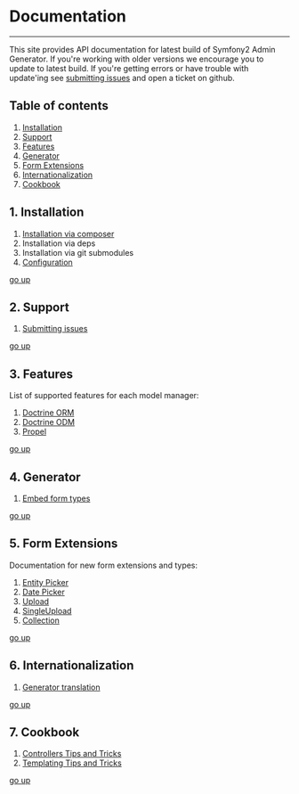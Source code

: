 # Documentation
---------------------------------------

This site provides API documentation for latest build of Symfony2 Admin Generator. 
If you're working with older versions we encourage you to update to latest build. 
If you're getting errors or have trouble with update'ing see [submitting issues][1] 
and open a ticket on github.

[1]: https://github.com/symfony2admingenerator/AdmingeneratorGeneratorBundle/blob/master/Resources/doc/support/submitting-issues.md

## Table of contents

1. [Installation][table-of-contents-1]
2. [Support][table-of-contents-2]
3. [Features][table-of-contents-3]
4. [Generator][table-of-contents-4]
5. [Form Extensions][table-of-contents-5]
6. [Internationalization][table-of-contents-6]
7. [Cookbook][table-of-contents-7]

[go-up]: https://github.com/symfony2admingenerator/AdmingeneratorGeneratorBundle/blob/master/Resources/doc/documentation.md#table-of-contents
[table-of-contents-1]: https://github.com/symfony2admingenerator/AdmingeneratorGeneratorBundle/blob/master/Resources/doc/documentation.md#1-installation
[table-of-contents-2]: https://github.com/symfony2admingenerator/AdmingeneratorGeneratorBundle/blob/master/Resources/doc/documentation.md#2-support
[table-of-contents-3]: https://github.com/symfony2admingenerator/AdmingeneratorGeneratorBundle/blob/master/Resources/doc/documentation.md#3-features
[table-of-contents-4]: https://github.com/symfony2admingenerator/AdmingeneratorGeneratorBundle/blob/master/Resources/doc/documentation.md#4-generator
[table-of-contents-5]: https://github.com/symfony2admingenerator/AdmingeneratorGeneratorBundle/blob/master/Resources/doc/documentation.md#5-form-extensions
[table-of-contents-6]: https://github.com/symfony2admingenerator/AdmingeneratorGeneratorBundle/blob/master/Resources/doc/documentation.md#6-internationalization
[table-of-contents-7]: https://github.com/symfony2admingenerator/AdmingeneratorGeneratorBundle/blob/master/Resources/doc/documentation.md#7-cookbook

## 1. Installation

1. [Installation via composer][installation-1]
2. Installation via deps
3. Installation via git submodules
4. [Configuration][installation-4]

[go up][go-up]

[installation-1]: https://github.com/symfony2admingenerator/AdmingeneratorGeneratorBundle/blob/master/Resources/doc/installation/installation-via-composer.md
[installation-4]: https://github.com/symfony2admingenerator/AdmingeneratorGeneratorBundle/blob/master/Resources/doc/installation/configuration.md

## 2. Support

1. [Submitting issues][support-1]

[go up][go-up]

[support-1]: https://github.com/symfony2admingenerator/AdmingeneratorGeneratorBundle/blob/master/Resources/doc/support/submitting-issues.md

## 3. Features

List of supported features for each model manager:

1. [Doctrine ORM][features-1]
2. [Doctrine ODM][features-2]
3. [Propel][features-3]

[go up][go-up]

[features-1]: https://github.com/symfony2admingenerator/AdmingeneratorGeneratorBundle/blob/master/Resources/doc/support/doctrine-orm-features.md
[features-2]: https://github.com/symfony2admingenerator/AdmingeneratorGeneratorBundle/blob/master/Resources/doc/support/doctrine-odm-features.md
[features-3]: https://github.com/symfony2admingenerator/AdmingeneratorGeneratorBundle/blob/master/Resources/doc/support/propel-features.md

## 4. Generator

1. [Embed form types][generator-1]

[generator-1]: https://github.com/symfony2admingenerator/AdmingeneratorGeneratorBundle/blob/master/Resources/doc/generator/embed-types.md

[go up][go-up]

## 5. Form Extensions

Documentation for new form extensions and types:

1. [Entity Picker][form-extensions-1]
2. [Date Picker][form-extensions-2]
3. [Upload][form-extensions-3]
4. [SingleUpload][form-extensions-4]
5. [Collection][form-extensions-5]

[go up][go-up]

[form-extensions-1]: https://github.com/symfony2admingenerator/AdmingeneratorGeneratorBundle/blob/master/Resources/doc/form-extensions/entity-picker.md
[form-extensions-2]: https://github.com/symfony2admingenerator/AdmingeneratorGeneratorBundle/blob/master/Resources/doc/form-extensions/date-picker.md
[form-extensions-3]: https://github.com/symfony2admingenerator/AdmingeneratorGeneratorBundle/blob/master/Resources/doc/form-extensions/upload.md
[form-extensions-4]: https://github.com/symfony2admingenerator/AdmingeneratorGeneratorBundle/blob/master/Resources/doc/form-extensions/single-upload.md
[form-extensions-5]: https://github.com/symfony2admingenerator/AdmingeneratorGeneratorBundle/blob/master/Resources/doc/form-extensions/collection.md

## 6. Internationalization

1. [Generator translation][internationalization-1]

[go up][go-up]

[internationalization-1]: https://github.com/symfony2admingenerator/AdmingeneratorGeneratorBundle/blob/master/Resources/doc/internationalization/generator-translation.md

## 7. Cookbook

1. [Controllers Tips and Tricks][cookbook-1]
2. [Templating Tips and Tricks][cookbook-2]

[go up][go-up]

[cookbook-1]: https://github.com/symfony2admingenerator/AdmingeneratorGeneratorBundle/blob/master/Resources/doc/cookbook/controllers.md
[cookbook-2]: https://github.com/symfony2admingenerator/AdmingeneratorGeneratorBundle/blob/master/Resources/doc/cookbook/templating.md

